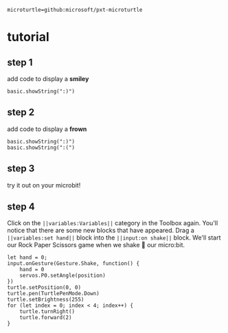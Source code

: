 ```package
microturtle=github:microsoft/pxt-microturtle
```

# tutorial
## step 1

add code to display a **smiley**

```blocks
basic.showString(":)")
```

## step 2

add code to display a **frown**

```blocks
basic.showString(":)")
basic.showString(":(")
```

## step 3

try it out on your microbit!

<script src="https://makecode.com/gh-pages-embed.js"></script><script>makeCodeRender("{{ site.makecode.home_url }}", "{{ site.github.owner_name }}/{{ site.github.repository_name }}");</script>

## step 4

Click on the ``||variables:Variables||`` category in the Toolbox again. You'll notice that there are some new blocks that have appeared. Drag a ``||variables:set hand||`` block into the ``||input:on shake||`` block. We'll start our Rock Paper Scissors game when we shake 👋 our micro:bit.

```blocks
let hand = 0;
input.onGesture(Gesture.Shake, function() {
    hand = 0
    servos.P0.setAngle(position)
})
turtle.setPosition(0, 0)
turtle.pen(TurtlePenMode.Down)
turtle.setBrightness(255)
for (let index = 0; index < 4; index++) {
    turtle.turnRight()
    turtle.forward(2)
}
```